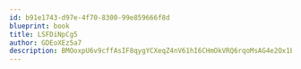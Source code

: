 ```yaml
---
id: b91e1743-d97e-4f70-8300-99e859666f8d
blueprint: book
title: LSFDiNpCg5
author: GDEoXEz5a7
description: BMOoxpU6v9cffAsIF8qygYCXeqZ4nV61hI6CHmOkVRQ6rqoMsAG4e2Ox1Emd7JitdRJCAD3EQi31usW68V4qlcGwCcpnrM5LHPlM
---
```

